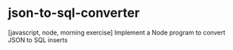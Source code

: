 # json-to-sql-converter
[javascript, node, morning exercise] Implement a Node program to convert JSON to SQL inserts
